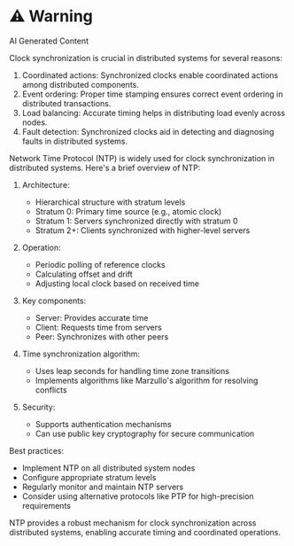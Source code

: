<div class="warning"><h1>⚠️ Warning</h1><span>AI Generated Content</span></div>


Clock synchronization is crucial in distributed systems for several reasons:

1. Coordinated actions: Synchronized clocks enable coordinated actions among distributed components.
2. Event ordering: Proper time stamping ensures correct event ordering in distributed transactions.
3. Load balancing: Accurate timing helps in distributing load evenly across nodes.
4. Fault detection: Synchronized clocks aid in detecting and diagnosing faults in distributed systems.

Network Time Protocol (NTP) is widely used for clock synchronization in distributed systems. Here's a brief overview of NTP:

1. Architecture:
   - Hierarchical structure with stratum levels
   - Stratum 0: Primary time source (e.g., atomic clock)
   - Stratum 1: Servers synchronized directly with stratum 0
   - Stratum 2+: Clients synchronized with higher-level servers

2. Operation:
   - Periodic polling of reference clocks
   - Calculating offset and drift
   - Adjusting local clock based on received time

3. Key components:
   - Server: Provides accurate time
   - Client: Requests time from servers
   - Peer: Synchronizes with other peers

4. Time synchronization algorithm:
   - Uses leap seconds for handling time zone transitions
   - Implements algorithms like Marzullo's algorithm for resolving conflicts

5. Security:
   - Supports authentication mechanisms
   - Can use public key cryptography for secure communication

Best practices:
- Implement NTP on all distributed system nodes
- Configure appropriate stratum levels
- Regularly monitor and maintain NTP servers
- Consider using alternative protocols like PTP for high-precision requirements

NTP provides a robust mechanism for clock synchronization across distributed systems, enabling accurate timing and coordinated operations.